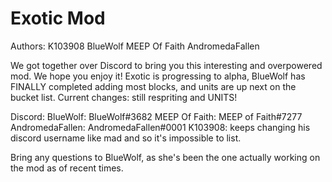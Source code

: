 # Exotic Mod
Authors: 
  K103908
  BlueWolf
  MEEP Of Faith
  AndromedaFallen

We got together over Discord to bring you this interesting and overpowered mod. We hope you enjoy it!
Exotic is progressing to alpha, BlueWolf has FINALLY completed adding most blocks, and units are up next on the bucket list. 
Current changes: still respriting and UNITS!

Discord:
  BlueWolf: BlueWolf#3682
  MEEP Of Faith: MEEP of Faith#7277 
  AndromedaFallen: AndromedaFallen#0001
  K103908: keeps changing his discord username like mad and so it's impossible to list.

Bring any questions to BlueWolf, as she's been the one actually working on the mod as of recent times.
